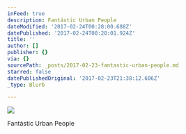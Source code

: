 ```yaml
---
inFeed: true
description: Fantástic Urban People
dateModified: '2017-02-24T00:28:00.688Z'
datePublished: '2017-02-24T00:28:01.924Z'
title: ''
author: []
publisher: {}
via: {}
sourcePath: _posts/2017-02-23-fantastic-urban-people.md
starred: false
datePublishedOriginal: '2017-02-23T21:38:12.606Z'
_type: Blurb

---
```

![](https://the-grid-user-content.s3-us-west-2.amazonaws.com/f9eb271e-0413-4518-8d68-ad9a7dc8faa7.jpg)

Fantástic Urban People
